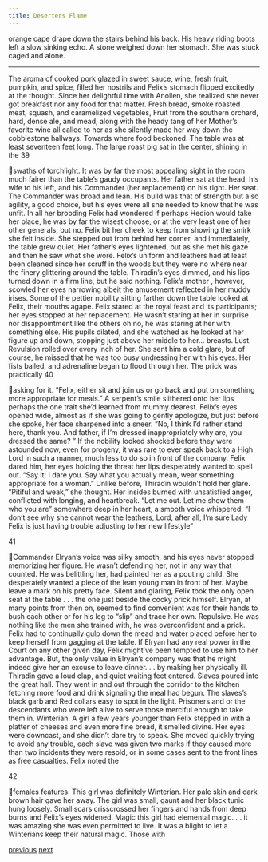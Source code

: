 ```yaml
---
title: Deserters Flame
---
```

orange cape drape down the stairs behind his back. His heavy riding boots left a
slow sinking echo. A stone weighed down her stomach. She was stuck caged and
alone.
***
The aroma of cooked pork glazed in sweet sauce, wine, fresh fruit,
pumpkin, and spice, filled her nostrils and Felix’s stomach flipped excitedly at
the thought. Since her delightful time with Anollen, she realized she never got
breakfast nor any food for that matter.
Fresh bread, smoke roasted meat, squash, and caramelized vegetables,
Fruit from the southern orchard, hard, dense ale, and mead, along with the heady
tang of her Mother’s favorite wine all called to her as she silently made her way
down the cobblestone hallways. Towards where food beckoned. The table was at
least seventeen feet long. The large roast pig sat in the center, shining in the
39

swaths of torchlight. It was by far the most appealing sight in the room much
fairer than the table’s gaudy occupants.
Her father sat at the head, his wife to his left, and his Commander (her
replacement) on his right. Her seat. The Commander was broad and lean. His
build was that of strength but also agility, a good choice, but his eyes were all she
needed to know that he was unfit.
In all her brooding Felix had wondered if perhaps Hedion would take her
place, he was by far the wisest choose, or at the very least one of her other
generals, but no. Felix bit her cheek to keep from showing the smirk she felt
inside. She stepped out from behind her corner, and immediately, the table grew
quiet. Her father’s eyes lightened, but as she met his gaze and then he saw what
she wore. Felix’s uniform and leathers had at least been cleaned since her scruff
in the woods but they were no where near the finery glittering around the table.
Thiradin’s eyes dimmed, and his lips turned down in a firm line, but he
said nothing. Felix’s mother , however, scowled her eyes narrowing albeit the
amusement reflected in her muddy irises. Some of the pettier nobility sitting
farther down the table looked at Felix, their mouths agape. Felix stared at the
royal feast and its participants; her eyes stopped at her replacement. He wasn’t
staring at her in surprise nor disappointment like the others oh no, he was staring
at her with something else. His pupils dilated, and she watched as he looked at
her figure up and down, stopping just above her middle to her... breasts. Lust.
Revulsion rolled over every inch of her. She sent him a cold glare, but of
course, he missed that he was too busy undressing her with his eyes. Her fists
balled, and adrenaline began to flood through her. The prick was practically
40

asking for it.
“Felix, either sit and join us or go back and put on something more
appropriate for meals.”
A serpent’s smile slithered onto her lips perhaps the one trait she’d
learned from mummy dearest. Felix’s eyes opened wide, almost as if she was
going to gently apologize, but just before she spoke, her face sharpened into a
sneer.
“No, I think I’d rather stand here, thank you. And father, if I’m dressed
inappropriately why are, you dressed the same? ”
If the nobility looked shocked before they were astounded now, even for
progeny, it was rare to ever speak back to a High Lord in such a manner, much
less to do so in front of the company. Felix dared him, her eyes holding the threat
her lips desperately wanted to spell out.
“Say it; I dare you. Say what you actually mean, wear something
appropriate for a woman.”
Unlike before, Thiradin wouldn’t hold her glare. “Pitiful and weak,” she
thought. Her insides burned with unsatisfied anger, conflicted with longing, and
heartbreak.
“Let me out. Let me show them who you are” somewhere deep in her
heart, a smooth voice whispered.
“I don’t see why she cannot wear the leathers, Lord, after all, I’m sure
Lady Felix is just having trouble adjusting to her new lifestyle”

41

Commander Elryan’s voice was silky smooth, and his eyes never stopped
memorizing her figure. He wasn’t defending her, not in any way that counted. He
was belittling her, had painted her as a pouting child. She desperately wanted a
piece of the lean young man in front of her. Maybe leave a mark on his pretty
face. Silent and glaring, Felix took the only open seat at the table . . . the one just
beside the cocky prick himself.
Elryan, at many points from then on, seemed to find convenient was for
their hands to bush each other or for his leg to “slip” and trace her own.
Repulsive. He was nothing like the men she trained with, he was overconfident
and a prick. Felix had to continually gulp down the mead and water placed
before her to keep herself from gagging at the table. If Elryan had any real power
in the Court on any other given day, Felix might’ve been tempted to use him to
her advantage. But, the only value in Elryan’s company was that he might indeed
give her an excuse to leave dinner. . . by making her physically ill.
Thiradin gave a loud clap, and quiet waiting feet entered. Slaves poured
into the great hall. They went in and out through the corridor to the kitchen
fetching more food and drink signaling the meal had begun. The slaves’s black
garb and Red collars easy to spot in the light. Prisoners and or the descendants
who were left alive to serve those merciful enough to take them in. Winterian.
A girl a few years younger than Felix stepped in with a platter of cheeses
and even more fine bread, it smelled divine. Her eyes were downcast, and she
didn’t dare try to speak. She moved quickly trying to avoid any trouble, each
slave was given two marks if they caused more than two incidents they were
resold, or in some cases sent to the front lines as free casualties. Felix noted the

42

females features.
This girl was definitely Winterian. Her pale skin and dark brown hair
gave her away. The girl was small, gaunt and her black tunic hung loosely. Small
scars crisscrossed her fingers and hands from deep burns and Felix’s eyes
widened. Magic this girl had elemental magic. . . it was amazing she was even
permitted to live.
It was a blight to let a Winterians keep their natural magic. Those with

[previous](desertflame-8.html)
[next](desertflame-10.html)
